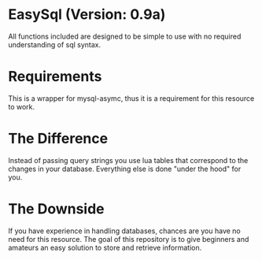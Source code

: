 # EasySql (Version: 0.9a)
All functions included are designed to be simple to use with no required understanding of sql syntax. 

# Requirements
This is a wrapper for mysql-asymc, thus it is a requirement for this resource to work.

# The Difference
Instead of passing query strings you use lua tables that correspond to the changes in your database. Everything else is done "under the hood" for you.

# The Downside
If you have experience in handling databases, chances are you have no need for this resource. The goal of this repository is to give beginners and amateurs an easy solution to store and retrieve information.
